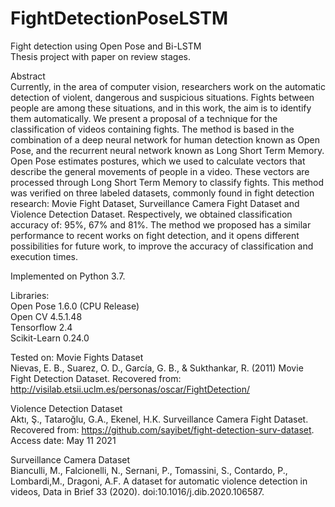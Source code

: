# FightDetectionPoseLSTM
Fight detection using Open Pose and Bi-LSTM  
Thesis project with paper on review stages.  
  
Abstract  
Currently, in the area of computer vision, researchers work on the automatic detection of violent,
dangerous and suspicious situations. Fights between people are among these situations, and in this
work, the aim is to identify them automatically. We present a proposal of a technique for the
classification of videos containing fights. The method is based in the combination of a deep neural
network for human detection known as Open Pose, and the recurrent neural network known as Long
Short Term Memory. Open Pose estimates postures, which we used to calculate vectors that describe
the general movements of people in a video. These vectors are processed through Long Short Term
Memory to classify fights. This method was verified on three labeled datasets, commonly found in
fight detection research: Movie Fight Dataset, Surveillance Camera Fight Dataset and Violence
Detection Dataset. Respectively, we obtained classification accuracy of: 95%, 67% and 81%. The
method we proposed has a similar performance to recent works on fight detection, and it opens
different possibilities for future work, to improve the accuracy of classification and execution times.  

Implemented on Python 3.7. 

Libraries:  
Open Pose 1.6.0 (CPU Release)  
Open CV 4.5.1.48  
Tensorflow 2.4  
Scikit-Learn 0.24.0  

Tested on:
Movie Fights Dataset  
Nievas, E. B., Suarez, O. D., García, G. B., & Sukthankar, R. (2011) Movie Fight Detection
Dataset. Recovered from: http://visilab.etsii.uclm.es/personas/oscar/FightDetection/

Violence Detection Dataset  
Aktı, Ş., Tataroğlu, G.A., Ekenel, H.K. Surveillance Camera Fight Dataset. Recovered from:
https://github.com/sayibet/fight-detection-surv-dataset. Access date: May 11 2021

Surveillance Camera Dataset  
Bianculli, M., Falcionelli, N., Sernani, P., Tomassini, S., Contardo, P., Lombardi,M., Dragoni,
A.F. A dataset for automatic violence detection in videos, Data in Brief 33 (2020).
doi:10.1016/j.dib.2020.106587.

